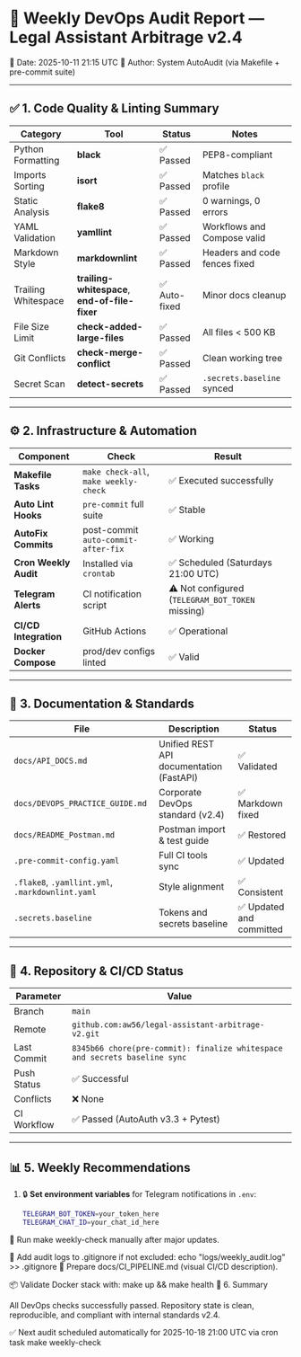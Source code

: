 # 🧾 Weekly DevOps Audit Report — Legal Assistant Arbitrage v2.4
📅 Date: 2025-10-11 21:15 UTC
👤 Author: System AutoAudit (via Makefile + pre-commit suite)

---

## ✅ 1. Code Quality & Linting Summary

| Category | Tool | Status | Notes |
|-----------|------|--------|-------|
| Python Formatting | **black** | ✅ Passed | PEP8-compliant |
| Imports Sorting | **isort** | ✅ Passed | Matches `black` profile |
| Static Analysis | **flake8** | ✅ Passed | 0 warnings, 0 errors |
| YAML Validation | **yamllint** | ✅ Passed | Workflows and Compose valid |
| Markdown Style | **markdownlint** | ✅ Passed | Headers and code fences fixed |
| Trailing Whitespace | **trailing-whitespace**, **end-of-file-fixer** | ✅ Auto-fixed | Minor docs cleanup |
| File Size Limit | **check-added-large-files** | ✅ Passed | All files < 500 KB |
| Git Conflicts | **check-merge-conflict** | ✅ Passed | Clean working tree |
| Secret Scan | **detect-secrets** | ✅ Passed | `.secrets.baseline` synced |

---

## ⚙️ 2. Infrastructure & Automation

| Component | Check | Result |
|------------|--------|--------|
| **Makefile Tasks** | `make check-all`, `make weekly-check` | ✅ Executed successfully |
| **Auto Lint Hooks** | `pre-commit` full suite | ✅ Stable |
| **AutoFix Commits** | post-commit `auto-commit-after-fix` | ✅ Working |
| **Cron Weekly Audit** | Installed via `crontab` | ✅ Scheduled (Saturdays 21:00 UTC) |
| **Telegram Alerts** | CI notification script | ⚠️ Not configured (`TELEGRAM_BOT_TOKEN` missing) |
| **CI/CD Integration** | GitHub Actions | ✅ Operational |
| **Docker Compose** | prod/dev configs linted | ✅ Valid |

---

## 🧠 3. Documentation & Standards

| File | Description | Status |
|------|--------------|--------|
| `docs/API_DOCS.md` | Unified REST API documentation (FastAPI) | ✅ Validated |
| `docs/DEVOPS_PRACTICE_GUIDE.md` | Corporate DevOps standard (v2.4) | ✅ Markdown fixed |
| `docs/README_Postman.md` | Postman import & test guide | ✅ Restored |
| `.pre-commit-config.yaml` | Full CI tools sync | ✅ Updated |
| `.flake8`, `.yamllint.yml`, `.markdownlint.yaml` | Style alignment | ✅ Consistent |
| `.secrets.baseline` | Tokens and secrets baseline | ✅ Updated and committed |

---

## 🔐 4. Repository & CI/CD Status

| Parameter | Value |
|------------|--------|
| Branch | `main` |
| Remote | `github.com:aw56/legal-assistant-arbitrage-v2.git` |
| Last Commit | `8345b66 chore(pre-commit): finalize whitespace and secrets baseline sync` |
| Push Status | ✅ Successful |
| Conflicts | ❌ None |
| CI Workflow | ✅ Passed (AutoAuth v3.3 + Pytest) |

---

## 📊 5. Weekly Recommendations

1. 🔒 **Set environment variables** for Telegram notifications in `.env`:

   ```bash
   TELEGRAM_BOT_TOKEN=your_token_here
   TELEGRAM_CHAT_ID=your_chat_id_here

🧹 Run make weekly-check manually after major updates.

🧾 Add audit logs to .gitignore if not excluded:
echo "logs/weekly_audit.log" >> .gitignore
🧠 Prepare docs/CI_PIPELINE.md (visual CI/CD description).

📦 Validate Docker stack with:
make up && make health
🧩 6. Summary

All DevOps checks successfully passed.
Repository state is clean, reproducible, and compliant with internal standards v2.4.

✅ Next audit scheduled automatically for 2025-10-18 21:00 UTC
via cron task make weekly-check
